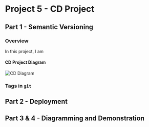 # Project 5 - CD Project
## Part 1 - Semantic Versioning

### Overview
In this project, I am
#### CD Project Diagram
![CD Diagram]()
### Tags in `git`


## Part 2 - Deployment

## Part 3 & 4 - Diagramming and Demonstration
